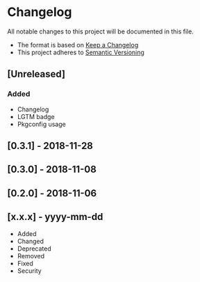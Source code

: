 # Changelog
All notable changes to this project will be documented in this file.

- The format is based on [Keep a Changelog](https://keepachangelog.com/en/1.0.0/)
- This project adheres to [Semantic Versioning](https://semver.org/spec/v2.0.0.html)


## [Unreleased]

### Added

- Changelog
- LGTM badge
- Pkgconfig usage

## [0.3.1] - 2018-11-28

## [0.3.0] - 2018-11-08

## [0.2.0] - 2018-11-06

## [x.x.x] - yyyy-mm-dd

- Added
- Changed
- Deprecated
- Removed
- Fixed
- Security
